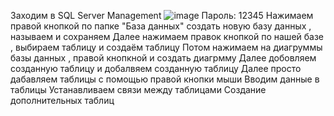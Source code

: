  Заходим в SQL Server Management
 ![image](https://user-images.githubusercontent.com/90375458/134860002-35d8a309-ed2a-4434-b1ed-5d2b6147bd5d.png)
  Пароль: 12345
  Нажимаем правой кнопкой по папке "База данных" создать новую базу данных , называем и сохраняем
  Далее нажимаем правок кнопкой по нашей базе , выбираем таблицу и создаём таблицу
  Потом нажимаем на диагруммы базы данных , правой кнопкной и создать диагрмму 
  Далее добовляем созданную таблицу и добалвяем созданную таблицу
  Далее просто дабавляем таблицы с помощью правой кнопки мыши
  Вводим данные в таблицы
  Устанавливаем связи между таблицами
  Создание дополнительных таблиц
